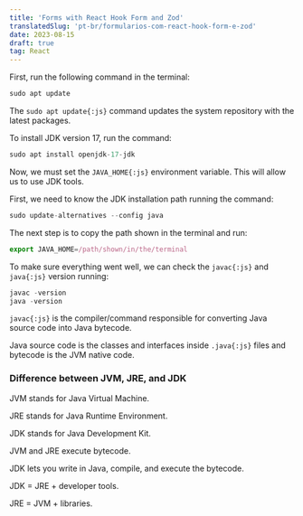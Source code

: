 ```yaml
---
title: 'Forms with React Hook Form and Zod'
translatedSlug: 'pt-br/formularios-com-react-hook-form-e-zod'
date: 2023-08-15
draft: true
tag: React
---
```


First, run the following command in the terminal:

```js
sudo apt update
```

The `sudo apt update{:js}` command updates the system repository with the latest packages.

To install JDK version 17, run the command:

```js
sudo apt install openjdk-17-jdk
```

Now, we must set the `JAVA_HOME{:js}` environment variable. This will allow us to use JDK tools.

First, we need to know the JDK installation path running the command:

```js
sudo update-alternatives --config java
```

The next step is to copy the path shown in the terminal and run:

```js
export JAVA_HOME=/path/shown/in/the/terminal
```

To make sure everything went well, we can check the `javac{:js}` and `java{:js}` version running:

```js
javac -version
java -version
```

`javac{:js}` is the compiler/command responsible for converting Java source code into Java bytecode.

Java source code is the classes and interfaces inside `.java{:js}` files and bytecode is the JVM native code.

### Difference between JVM, JRE, and JDK

JVM stands for Java Virtual Machine.

JRE stands for Java Runtime Environment.

JDK stands for Java Development Kit.

JVM and JRE execute bytecode.

JDK lets you write in Java, compile, and execute the bytecode.

JDK = JRE + developer tools.

JRE = JVM + libraries.
